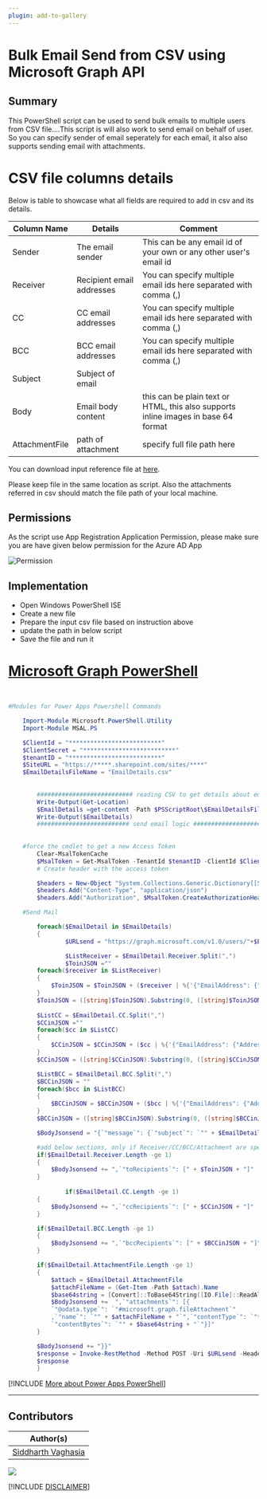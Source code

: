 ```yaml
---
plugin: add-to-gallery
---
```


# Bulk Email Send from CSV using Microsoft Graph API

## Summary

This PowerShell script can be used to send bulk emails to multiple users from CSV file....This script is will also work to send email on behalf of user. So you can specify sender of email seperately for each email, it also also supports sending email with attachments.

# CSV file columns details
Below is table to showcase what all fields are required to add in csv and its details.

| Column Name | Details  | Comment  |
|---|---|---|
| Sender | The email sender |   This can be any email id of your own or any other user's email id |
| Receiver | Recipient email addresses | You can specify multiple email ids here separated with comma (,)   |
| CC | CC email addresses|  You can specify multiple email ids here separated with comma (,) |
| BCC| BCC email addresses|  You can specify multiple email ids here separated with comma (,) |
| Subject | Subject of email | |
| Body | Email body content | this can be plain text or HTML, this also supports inline images in base 64 format |
| AttachmentFile | path of attachment | specify full file path here |

You can download input reference file at [here](assets/EmailDetails.csv).

Please keep file in the same location as script.
Also the attachments referred in csv should match the file path of your local machine.

## Permissions
As the script use App Registration Application Permission, please make sure you are have given below permission for the Azure AD App

![Permission](assets/API_Permissions.png)

## Implementation

- Open Windows PowerShell ISE
- Create a new file
- Prepare the input csv file based on instruction above
- update the path in below script
- Save the file and run it
 
# [Microsoft Graph PowerShell](#tab/graphps)
```powershell


#Modules for Power Apps Powershell Commands

	Import-Module Microsoft.PowerShell.Utility
	Import-Module MSAL.PS

	$ClientId = "**************************"
	$ClientSecret = "**************************"
	$tenantID = "**************************"
	$SiteURL = "https://*****.sharepoint.com/sites/****"
	$EmailDetailsFileName = "EmailDetails.csv"
 
		
        ########################### reading CSV to get details about email ###################
        Write-Output(Get-Location)
        $EmailDetails =get-content -Path $PSScriptRoot\$EmailDetailsFileName | Out-String | ConvertFrom-Csv
        Write-Output($EmailDetails)
        ########################## send email logic #####################
 
        
	#force the cmdlet to get a new Access Token
		Clear-MsalTokenCache
        $MsalToken = Get-MsalToken -TenantId $tenantID -ClientId $ClientId -ClientSecret ($ClientSecret | ConvertTo-SecureString -AsPlainText -Force)
        # Create header with the access token

        $headers = New-Object "System.Collections.Generic.Dictionary[[String],[String]]"
        $headers.Add("Content-Type", "application/json")
        $headers.Add("Authorization", $MsalToken.CreateAuthorizationHeader())  

	#Send Mail    

        foreach($EmailDetail in $EmailDetails)
        {
            	$URLsend = "https://graph.microsoft.com/v1.0/users/"+$EmailDetail.Sender+"/sendMail"

            	$ListReceiver = $EmailDetail.Receiver.Split(",")
            	$ToinJSON =""
		foreach($receiver in $ListReceiver)
		{
			$ToinJSON = $ToinJSON + ($receiver | %{'{"EmailAddress": {"Address": "'+$_+'"}},'})
		}
		$ToinJSON = ([string]$ToinJSON).Substring(0, ([string]$ToinJSON ).Length - 1)
         
		$ListCC = $EmailDetail.CC.Split(",")
		$CCinJSON =""
		foreach($cc in $ListCC)
		{
			$CCinJSON = $CCinJSON + ($cc | %{'{"EmailAddress": {"Address": "'+$_+'"}},'})
		}
		$CCinJSON = ([string]$CCinJSON).Substring(0, ([string]$CCinJSON ).Length - 1)

		$ListBCC = $EmailDetail.BCC.Split(",")
		$BCCinJSON = ""
		foreach($bcc in $ListBCC)
		{
			$BCCinJSON = $BCCinJSON + ($bcc | %{'{"EmailAddress": {"Address": "'+$_+'"}},'})
		}
		$BCCinJSON = ([string]$BCCinJSON).Substring(0, ([string]$BCCinJSON ).Length - 1)

		$BodyJsonsend = "{`"message`": {`"subject`": `"" + $EmailDetail.Subject + "`",`"body`": {`"contentType`": `"HTML`",`"content`": `"" + $EmailDetail.Body.Replace("`"","\`"") + "`"}"

		#add below sections, only if Receiver/CC/BCC/Attachment are specified
		if($EmailDetail.Receiver.Length -ge 1)
		{
			$BodyJsonsend += ",`"toRecipients`": [" + $ToinJSON + "]"
		}
            
            	if($EmailDetail.CC.Length -ge 1)
		{
			$BodyJsonsend += ",`"ccRecipients`": [" + $CCinJSON + "]"
		}

		if($EmailDetail.BCC.Length -ge 1)
		{
			$BodyJsonsend += ",`"bccRecipients`": [" + $BCCinJSON + "]"
		}

		if($EmailDetail.AttachmentFile.Length -ge 1)
		{
			$attach = $EmailDetail.AttachmentFile
			$attachFileName = (Get-Item -Path $attach).Name
			$base64string = [Convert]::ToBase64String([IO.File]::ReadAllBytes($attach))
			$BodyJsonsend +=  ",`"attachments`": [{
			`"@odata.type`": `"#microsoft.graph.fileAttachment`"
			,`"name`": `"" + $attachFileName + "`",`"contentType`": `"text/plain`",
			`"contentBytes`": `"" + $base64string + "`"}]"
		}

		$BodyJsonsend += "}}"
		$response = Invoke-RestMethod -Method POST -Uri $URLsend -Headers $headers -Body $BodyJsonsend 
		$response 
        }
```
[!INCLUDE [More about Power Apps PowerShell](../../docfx/includes/MORE-POWERAPPS.md)]
***

## Contributors

| Author(s) |
|-----------|
| [Siddharth Vaghasia](https://github.com/siddharth-vaghasia) |


<img src="https://m365-visitor-stats.azurewebsites.net/script-samples/scripts/graph-send-email-from-csv-onbehalf-of-user?labelText=Visitors" class="img-visitor" aria-hidden="true" />



[!INCLUDE [DISCLAIMER](../../docfx/includes/DISCLAIMER.md)]
